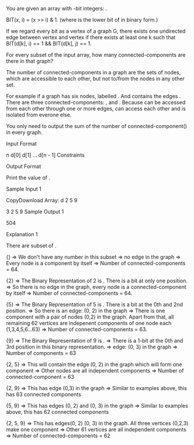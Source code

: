 You are given an array with  -bit integers: .

BIT(x, i) = (x >> i) & 1. (where  is the  lower bit of  in binary form.)

If we regard every bit as a vertex of a graph G, there exists one undirected edge between vertex  and vertex  if there exists at least one k such that BIT(d[k], i) == 1 && BIT(d[k], j) == 1.

For every subset of the input array, how many connected-components are there in that graph?

The number of connected-components in a graph are the sets of nodes, which are accessible to each other, but not to/from the nodes in any other set.

For example if a graph has six nodes, labelled . And contains the edges . There are three connected-components: ,  and . Because  can be accessed from each other through one or more edges,  can access each other and  is isolated from everone else.

You only need to output the sum of the number of connected-component() in every graph.

Input Format

n
d[0] d[1] ... d[n - 1]
Constraints



Output Format

Print the value of .

Sample Input 1

CopyDownload
Array: d
2
5
9

 
3
2 5 9
Sample Output 1

504

Explanation 1

There are  subset of .

{}
=> We don't have any number in this subset => no edge in the graph => Every node is a component by itself => Number of connected-components = 64.

{2}
=> The Binary Representation of 2 is . There is a bit at only one position. => So there is no edge in the graph, every node is a connected-component by itself => Number of connected-components = 64.

{5}
=> The Binary Representation of 5 is . There is a bit at the 0th and 2nd position. => So there is an edge: (0, 2) in the graph => There is one component with a pair of nodes (0,2) in the graph. Apart from that, all remaining 62 vertices are indepenent components of one node each (1,3,4,5,6...63) => Number of connected-components = 63.

{9}
=> The Binary Representation of 9 is . => There is a 1-bit at the 0th and 3rd position in this binary representation. => edge: (0, 3) in the graph => Number of components = 63

{2, 5}
=> This will contain the edge (0, 2) in the graph which will form one component
=> Other nodes are all independent components
=> Number of connected-component = 63

{2, 9}
=> This has edge (0,3) in the graph
=> Similar to examples above, this has 63 connected components

{5, 9}
=> This has edges (0, 2) and (0, 3) in the graph
=> Similar to examples above, this has 62 connected components

{2, 5, 9}
=> This has edges(0, 2) (0, 3) in the graph. All three vertices (0,2,3) make one component => Other 61 vertices are all independent components
=> Number of connected-components = 62



